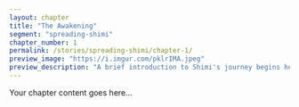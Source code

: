 ```yaml
---
layout: chapter
title: "The Awakening"
segment: "spreading-shimi"
chapter_number: 1
permalink: /stories/spreading-shimi/chapter-1/
preview_image: "https://i.imgur.com/pklrIMA.jpeg"
preview_description: "A brief introduction to Shimi's journey begins here."
---
```

Your chapter content goes here...
